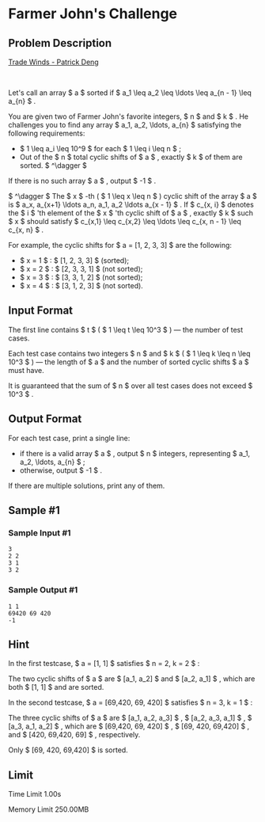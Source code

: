 # Farmer John's Challenge

## Problem Description

[Trade Winds - Patrick Deng](https://soundcloud.com/patrick-deng-392681004/trade-winds-ft-alex-zhu)

⠀



Let's call an array $ a $ sorted if $ a_1 \leq a_2 \leq \ldots \leq a_{n - 1} \leq a_{n} $ .

You are given two of Farmer John's favorite integers, $ n $ and $ k $ . He challenges you to find any array $ a_1, a_2, \ldots, a_{n} $ satisfying the following requirements:

- $ 1 \leq a_i \leq 10^9 $ for each $ 1 \leq i \leq n $ ;
- Out of the $ n $ total cyclic shifts of $ a $ , exactly $ k $ of them are sorted. $ ^\dagger $

If there is no such array $ a $ , output $ -1 $ .

 $ ^\dagger $ The $ x $ -th ( $ 1 \leq x \leq n $ ) cyclic shift of the array $ a $ is $ a_x, a_{x+1} \ldots a_n, a_1, a_2 \ldots a_{x - 1} $ . If $ c_{x, i} $ denotes the $ i $ 'th element of the $ x $ 'th cyclic shift of $ a $ , exactly $ k $ such $ x $ should satisfy $ c_{x,1} \leq c_{x,2} \leq \ldots \leq c_{x, n - 1} \leq c_{x, n} $ .

For example, the cyclic shifts for $ a = [1, 2, 3, 3] $ are the following:

- $ x = 1 $ : $ [1, 2, 3, 3] $ (sorted);
- $ x = 2 $ : $ [2, 3, 3, 1] $ (not sorted);
- $ x = 3 $ : $ [3, 3, 1, 2] $ (not sorted);
- $ x = 4 $ : $ [3, 1, 2, 3] $ (not sorted).

## Input Format

The first line contains $ t $ ( $ 1 \leq t \leq 10^3 $ ) — the number of test cases.

Each test case contains two integers $ n $ and $ k $ ( $ 1 \leq k \leq n \leq 10^3 $ ) — the length of $ a $ and the number of sorted cyclic shifts $ a $ must have.

It is guaranteed that the sum of $ n $ over all test cases does not exceed $ 10^3 $ .

## Output Format

For each test case, print a single line:

- if there is a valid array $ a $ , output $ n $ integers, representing $ a_1, a_2, \ldots, a_{n} $ ;
- otherwise, output $ -1 $ .

If there are multiple solutions, print any of them.

## Sample #1

### Sample Input #1

```
3
2 2
3 1
3 2
```

### Sample Output #1

```
1 1
69420 69 420
-1
```

## Hint

In the first testcase, $ a = [1, 1] $ satisfies $ n = 2, k = 2 $ :

The two cyclic shifts of $ a $ are $ [a_1, a_2] $ and $ [a_2, a_1] $ , which are both $ [1, 1] $ and are sorted.

In the second testcase, $ a = [69\,420, 69, 420] $ satisfies $ n = 3, k = 1 $ :

The three cyclic shifts of $ a $ are $ [a_1, a_2, a_3] $ , $ [a_2, a_3, a_1] $ , $ [a_3, a_1, a_2] $ , which are $ [69\,420, 69, 420] $ , $ [69, 420, 69\,420] $ , and $ [420, 69\,420, 69] $ , respectively.

Only $ [69, 420, 69\,420] $ is sorted.

## Limit



Time Limit
1.00s

Memory Limit
250.00MB